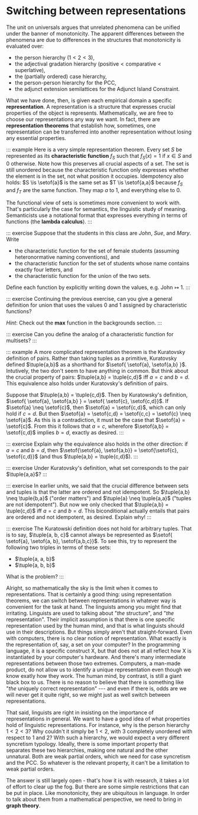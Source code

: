 # Switching between representations

The unit on universals argues that unrelated phenomena can be unified under the banner of monotonicity.
The apparent differences between the phenomena are due to differences in the structures that monotonicity is evaluated over:

- the person hierarchy ($1 < 2 < 3$),
- the adjectival gradation hierarchy ($\text{positive} < \text{comparative} < \text{superlative}$),
- the (partially ordered) case hierarchy,
- the person-person hierarchy for the PCC,
- the adjunct extension semilattices for the Adjunct Island Constraint.

What we have done, then, is given each empirical domain a specific **representation**.
A representation is a structure that expresses crucial properties of the object is represents.
Mathematically, we are free to choose our representations any way we want.
In fact, there are **representation theorems** that establish how, sometimes, one representation can be transferred into another representation without losing any essential properties.

::: example
Here is a very simple representation theorem.
Every set $S$ be represented as its **characteristic function** $f_S$ such that $f_S(x) = 1$ if $x \in S$ and $0$ otherwise.
Note how this preserves all crucial aspects of a set.
The set is still unordered because the characteristic function only expresses whether the element is in the set, not what position it occupies.
Idempotency also holds: $S \is \setof{a}$ is the same set as $T \is \setof{a,a}$ because $f_S$ and $f_T$ are the same function.
They map $a$ to $1$, and everything else to $0$.


The functional view of sets is sometimes more convenient to work with.
That's particularly the case for semantics, the linguistic study of meaning.
Semanticists use a notational format that expresses everything in terms of functions (the **lambda calculus**).
:::

::: exercise
Suppose that the students in this class are
*John*,
*Sue*, and
*Mary*.
Write


- the characteristic function for the set of female students (assuming heteronormative naming conventions), and 
- the characteristic function for the set of students whose name contains exactly four letters, and
- the characteristic function for the union of the two sets.


Define each function by explicitly writing down the values, e.g. $\text{John} \mapsto 1$.
:::

::: exercise
Continuing the previous exercise, can you give a general definition for union that uses the values 0 and 1 assigned by characteristic functions?

*Hint*: Check out the **max** function in the backgrounds section.
:::

::: exercise
Can you define the analog of a characteristic function for multisets?
:::

::: example
A more complicated representation theorem is the Kuratovsky definition of pairs.
Rather than taking tuples as a primitive, Kuratovsky defined $\tuple{a,b}$ as a shorthand for $\setof{ \setof{a}, \setof{a,b} }$.
Intutively, the two don't seem to have anything in common.
But think about the crucial property of pairs: $\tuple{a,b} = \tuple{c,d}$ iff $a = c$ and $b = d$.
This equivalence also holds under Kuratovsky's definition of pairs.


Suppose that $\tuple{a,b} = \tuple{c,d}$.
Then by Kuratowsky's definition, $\setof{ \setof{a}, \setof{a,b} } = \setof{ \setof{c}, \setof{c,d}}$.
If $\setof{a} \neq \setof{c}$, then $\setof{a} = \setof{c,d}$, which can only hold if $c = d$.
But then $\setof{a} = \setof{c,d} = \setof{c,c} = \setof{c} \neq \setof{a}$.
As this is a contradiction, it must be the case that $\setof{a} = \setof{c}$.
From this it follows that $a = c$, wherefore $\setof{a,b} = \setof{c,d}$ implies $b = d$, exactly as desired.
:::

::: exercise
Explain why the equivalence also holds in the other direction: if $a = c$ and $b = d$, then $\setof{\setof{a}, \setof{a,b}} = \setof{\setof{c}, \setof{c,d}}$ (and thus $\tuple{a,b} = \tuple{c,d}$).
:::

::: exercise
Under Kuratovsky's definition, what set corresponds to the pair $\tuple{a,a}$?
:::

::: exercise
In earlier units, we said that the crucial difference between sets and tuples is that the latter are ordered and not idempotent.
So $\tuple{a,b} \neq \tuple{b,a}$ ("order matters") and $\tuple{a} \neq \tuple{a,a}$ ("tuples are not idempotent").
But now we only checked that $\tuple{a,b} = \tuple{c,d}$ iff $a = c$ and $b = d$.
This biconditional actually entails that pairs are ordered and not idempotent, as desired.
Explain why!
:::

::: exercise
The Kuratowski definition does not hold for arbitrary tuples.
That is to say, $\tuple{a, b, c}$ cannot always be represented as $\setof{ \setof{a}, \setof{a, b}, \setof{a,b,c}}$.
To see this, try to represent the following two triples in terms of these sets:


- $\tuple{a, a, b}$
- $\tuple{a, b, b}$


What is the problem?
:::

Alright, so mathematically the sky is the limit when it comes to representations.
That is certainly a good thing: using representation theorems, we can switch between representations in whatever way is convenient for the task at hand.
The linguists among you might find that irritating.
Linguists are used to talking about "*the* structure", and "*the* representation".
Their implicit assumption is that there is one specific representation used by the human mind, and that is what linguists should use in their descriptions.
But things simply aren't that straight-forward.
Even with computers, there is no clear notion of representation.
What exactly is the representation of, say, a set on your computer?
In the programming language, it is a specific construct X, but that does not at all reflect how X is instantiated by your computer's hardware.
And there's many intermediate representations between those two extremes.
Computers, a man-made product, do not allow us to identify a unique representation even though we know exatly how they work.
The human mind, by contrast, is still a giant black box to us.
There is no reason to believe that there is something like "*the* uniquely correct representation" --- and even if there is, odds are we will never get it quite right, so we might just as well switch between representations.

That said, linguists are right in insisting on the importance of representations in general.
We want to have a good idea of what properties hold of linguistic representations.
For instance, why is the person hierarchy $1 < 2 < 3$?
Why couldn't it simply be $1 < 2$, with $3$ completely unordered with respect to $1$ and $2$?
With such a hierarchy, we would expect a very different syncretism typology.
Ideally, there is some important property that separates these two hierarchies, making one natural and the other unnatural.
Both are weak partial orders, which we need for case syncretism and the PCC.
So whatever is the relevant property, it can't be a limitation to weak partial orders.

The answer is still largely open - that's how it is with research, it takes a lot of effort to clear up the fog.
But there are some simple restrictions that can be put in place.
Like monotonicity, they are ubiquitous in language.
In order to talk about them from a mathematical perspective, we need to bring in **graph theory**.
